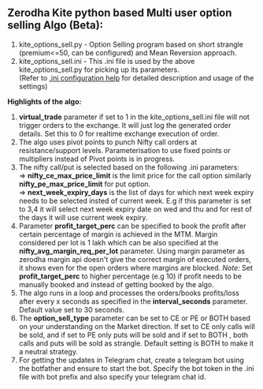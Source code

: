 Zerodha Kite python based Multi user option selling Algo (Beta):
----------------------------------------------------------------
1. kite_options_sell.py - Option Selling program based on short strangle (premium<=50, can be configured) and Mean Reversion approach.   
2. kite_options_sell.ini - This .ini file is used by the above kite_options_sell.py for picking up its parameters.<br>
(Refer to <a href="https://github.com/RajeshSivadasan/zerodha-option-selling/blob/main/settings.md">.ini configuration help</a> for detailed description and usage of the settings)<br>


<b>Highlights of the algo:</b>
1. <b>virtual_trade</b> parameter if set to 1 in the kite_options_sell.ini file will not trigger orders to the exchange. It will just log the generated order details. Set this to 0 for realtime exchange execution of order.
2. The algo uses pivot points to punch Nifty call orders at resistance/support levels. Parameterisation to use fixed points or multipliers instead of Pivot points is in progress.
3. The nifty call/put is selected based on the following .ini parameters:<br>
  => <b>nifty_ce_max_price_limit</b> is the limit price for the call option similarly <b>nifty_pe_max_price_limit</b> for put option.<br>
  => <b>next_week_expiry_days</b> is the list of days for which next week expiry needs to be selected insted of current week. E.g if this parameter is set to 3,4 
  it will select next week expiry date on wed and thu and for rest of the days it will use current week expiry. 
4. Parameter <b>profit_target_perc</b> can be specified to book the profit after certain percentage of margin is achieved in the MTM. Margin considered per lot is 1 lakh which can be also specified at the <b>nifty_avg_margin_req_per_lot</b> parameter. Using margin parameter as zerodha margin api doesn't give the correct margin of executed orders, it shows even for the open orders where margins are blocked.
<i>Note:</i> Set <b>profit_target_perc</b> to higher percentage (e.g 10) if profit needs to be manually booked and instead of getting booked by the algo.
5. The algo runs in a loop and processes the orders/books profits/loss after every x seconds as specified in the <b>interval_seconds</b> parameter. Default value set to 30 seconds.   
6. The <b>option_sell_type</b> parameter can be set to CE or PE or BOTH based on your understanding on the Market direction. If set to CE only calls will be sold, and if set to PE only puts will be sold and if set to BOTH , both calls and puts will be sold as strangle. Default setting is BOTH to make it a neutral strategy. 
7. For getting the updates in Telegram chat, create a telegram bot using the botfather and ensure to start the bot. Specify the bot token in the .ini file with bot prefix and also specify your telegram chat id.
